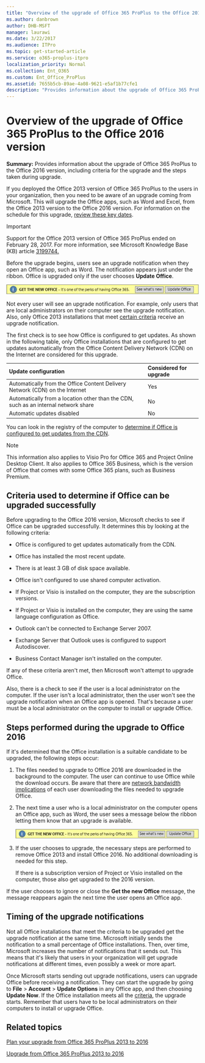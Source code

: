 ```yaml
---
title: "Overview of the upgrade of Office 365 ProPlus to the Office 2016 version"
ms.author: danbrown
author: DHB-MSFT
manager: laurawi
ms.date: 3/22/2017
ms.audience: ITPro
ms.topic: get-started-article
ms.service: o365-proplus-itpro
localization_priority: Normal
ms.collection: Ent_O365
ms.custom: Ent_Office_ProPlus
ms.assetid: 7655b5cb-89ae-4a08-9621-e5af1b77cfe1
description: "Provides information about the upgrade of Office 365 ProPlus to the Office 2016 version, including criteria for the upgrade and the steps taken during upgrade."
---
```


# Overview of the upgrade of Office 365 ProPlus to the Office 2016 version

 **Summary:** Provides information about the upgrade of Office 365 ProPlus to the Office 2016 version, including criteria for the upgrade and the steps taken during upgrade.
  
If you deployed the Office 2013 version of Office 365 ProPlus to the users in your organization, then you need to be aware of an upgrade coming from Microsoft. This will upgrade the Office apps, such as Word and Excel, from the Office 2013 version to the Office 2016 version. For information on the schedule for this upgrade, [review these key dates](upgrade-from-office-365-proplus-2013-to-2016.md#BKMK_Key).
  
> [!IMPORTANT]
> Support for the Office 2013 version of Office 365 ProPlus ended on February 28, 2017. For more information, see Microsoft Knowledge Base (KB) article [3199744.](https://support.microsoft.com/kb/3199744)
  
Before the upgrade begins, users see an upgrade notification when they open an Office app, such as Word. The notification appears just under the ribbon. Office is upgraded only if the user chooses **Update Office**.
  
![Update Office notification](images/00a4d1a9-4c89-4534-93ed-affb3f47dde7.png)
  
Not every user will see an upgrade notification. For example, only users that are local administrators on their computer see the upgrade notification. Also, only Office 2013 installations that meet [certain criteria](overview-of-the-upgrade-of-office-365-proplus-to-the-office-2016-version.md#BKMK_Criteria) receive an upgrade notification.
  
The first check is to see how Office is configured to get updates. As shown in the following table, only Office installations that are configured to get updates automatically from the Office Content Delivery Network (CDN) on the Internet are considered for this upgrade.
  
|**Update configuration**|**Considered for upgrade**|
|:-----|:-----|
|Automatically from the Office Content Delivery Network (CDN) on the Internet  <br/> |Yes  <br/> |
|Automatically from a location other than the CDN, such as an internal network share  <br/> |No  <br/> |
|Automatic updates disabled  <br/> |No  <br/> |
   
You can look in the registry of the computer to [determine if Office is configured to get updates from the CDN](configure-updates-of-office-365-proplus-to-prepare-for-the-upgrade-to-the-office.md#BKMK_DetermineCDN).
  
> [!NOTE]
> This information also applies to Visio Pro for Office 365 and Project Online Desktop Client. It also applies to Office 365 Business, which is the version of Office that comes with some Office 365 plans, such as Business Premium. 
  
<a name="BKMK_Criteria"> </a>

## Criteria used to determine if Office can be upgraded successfully

Before upgrading to the Office 2016 version, Microsoft checks to see if Office can be upgraded successfully. It determines this by looking at the following criteria:
  
- Office is configured to get updates automatically from the CDN.
    
- Office has installed the most recent update.
    
- There is at least 3 GB of disk space available.
    
- Office isn't configured to use shared computer activation.
    
- If Project or Visio is installed on the computer, they are the subscription versions.
    
- If Project or Visio is installed on the computer, they are using the same language configuration as Office.
    
- Outlook can't be connected to Exchange Server 2007.
    
- Exchange Server that Outlook uses is configured to support Autodiscover.
    
- Business Contact Manager isn't installed on the computer.
    
If any of these criteria aren't met, then Microsoft won't attempt to upgrade Office.
  
Also, there is a check to see if the user is a local administrator on the computer. If the user isn't a local administrator, then the user won't see the upgrade notification when an Office app is opened. That's because a user must be a local administrator on the computer to install or upgrade Office.
  

<a name="BKMK_Steps"> </a>

## Steps performed during the upgrade to Office 2016

If it's determined that the Office installation is a suitable candidate to be upgraded, the following steps occur:
  
1. The files needed to upgrade to Office 2016 are downloaded in the background to the computer. The user can continue to use Office while the download occurs. Be aware that there are [network bandwidth implications](plan-your-upgrade-from-office-365-proplus-2013-to-2016.md#BKMK_Bandwidth) of each user downloading the files needed to upgrade Office.
    
2. The next time a user who is a local administrator on the computer opens an Office app, such as Word, the user sees a message below the ribbon letting them know that an upgrade is available. 
    
     ![Update Office notification](images/00a4d1a9-4c89-4534-93ed-affb3f47dde7.png)
  
3. If the user chooses to upgrade, the necessary steps are performed to remove Office 2013 and install Office 2016. No additional downloading is needed for this step.
    
    If there is a subscription version of Project or Visio installed on the computer, those also get upgraded to the 2016 version.
    
If the user chooses to ignore or close the **Get the new Office** message, the message reappears again the next time the user opens an Office app.
  
<a name="BKMK_Timing"> </a>

## Timing of the upgrade notifications


Not all Office installations that meet the criteria to be upgraded get the upgrade notification at the same time. Microsoft initially sends the notification to a small percentage of Office installations. Then, over time, Microsoft increases the number of notifications that it sends out. This means that it's likely that users in your organization will get upgrade notifications at different times, even possibly a week or more apart.
  
Once Microsoft starts sending out upgrade notifications, users can upgrade Office before receiving a notification. They can start the upgrade by going to **File** > **Account** > **Update Options** in any Office app, and then choosing **Update Now**. If the Office installation meets all the [criteria](overview-of-the-upgrade-of-office-365-proplus-to-the-office-2016-version.md#BKMK_Criteria), the upgrade starts. Remember that users have to be local administrators on their computers to install or upgrade Office.
  
## Related topics
[Plan your upgrade from Office 365 ProPlus 2013 to 2016](plan-your-upgrade-from-office-365-proplus-2013-to-2016.md)
  
[Upgrade from Office 365 ProPlus 2013 to 2016](upgrade-from-office-365-proplus-2013-to-2016.md)

